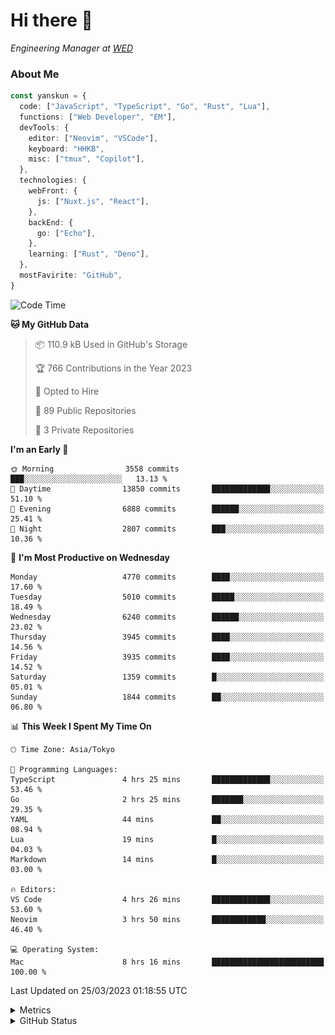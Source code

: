 # Hi there&nbsp;:wave:

<!-- ![Alt text](https://spotify-recently-played-readme.vercel.app/api?user=31kynbuubkiu3r4qh4hjuaglhfay) -->

_Engineering Manager at [WED](https://github.com/wedinc)_

### About Me

```ts
const yanskun = {
  code: ["JavaScript", "TypeScript", "Go", "Rust", "Lua"],
  functions: ["Web Developer", "EM"],
  devTools: {
    editor: ["Neovim", "VSCode"],
    keyboard: "HHKB",
    misc: ["tmux", "Copilot"],
  },
  technologies: {
    webFront: {
      js: ["Nuxt.js", "React"],
    },
    backEnd: {
      go: ["Echo"],
    },
    learning: ["Rust", "Deno"],
  },
  mostFavirite: "GitHub",
}
```

<!--START_SECTION:waka-->
![Code Time](http://img.shields.io/badge/Code%20Time-229%20hrs%2032%20mins-blue)

**🐱 My GitHub Data** 

> 📦 110.9 kB Used in GitHub's Storage 
 > 
> 🏆 766 Contributions in the Year 2023
 > 
> 💼 Opted to Hire
 > 
> 📜 89 Public Repositories 
 > 
> 🔑 3 Private Repositories 
 > 
**I'm an Early 🐤** 

```text
🌞 Morning                3558 commits        ███░░░░░░░░░░░░░░░░░░░░░░   13.13 % 
🌆 Daytime                13850 commits       █████████████░░░░░░░░░░░░   51.10 % 
🌃 Evening                6888 commits        ██████░░░░░░░░░░░░░░░░░░░   25.41 % 
🌙 Night                  2807 commits        ███░░░░░░░░░░░░░░░░░░░░░░   10.36 % 
```
📅 **I'm Most Productive on Wednesday** 

```text
Monday                   4770 commits        ████░░░░░░░░░░░░░░░░░░░░░   17.60 % 
Tuesday                  5010 commits        █████░░░░░░░░░░░░░░░░░░░░   18.49 % 
Wednesday                6240 commits        ██████░░░░░░░░░░░░░░░░░░░   23.02 % 
Thursday                 3945 commits        ████░░░░░░░░░░░░░░░░░░░░░   14.56 % 
Friday                   3935 commits        ████░░░░░░░░░░░░░░░░░░░░░   14.52 % 
Saturday                 1359 commits        █░░░░░░░░░░░░░░░░░░░░░░░░   05.01 % 
Sunday                   1844 commits        ██░░░░░░░░░░░░░░░░░░░░░░░   06.80 % 
```


📊 **This Week I Spent My Time On** 

```text
🕑︎ Time Zone: Asia/Tokyo

💬 Programming Languages: 
TypeScript               4 hrs 25 mins       █████████████░░░░░░░░░░░░   53.46 % 
Go                       2 hrs 25 mins       ███████░░░░░░░░░░░░░░░░░░   29.35 % 
YAML                     44 mins             ██░░░░░░░░░░░░░░░░░░░░░░░   08.94 % 
Lua                      19 mins             █░░░░░░░░░░░░░░░░░░░░░░░░   04.03 % 
Markdown                 14 mins             █░░░░░░░░░░░░░░░░░░░░░░░░   03.00 % 

🔥 Editors: 
VS Code                  4 hrs 26 mins       █████████████░░░░░░░░░░░░   53.60 % 
Neovim                   3 hrs 50 mins       ████████████░░░░░░░░░░░░░   46.40 % 

💻 Operating System: 
Mac                      8 hrs 16 mins       █████████████████████████   100.00 % 
```


 Last Updated on 25/03/2023 01:18:55 UTC
<!--END_SECTION:waka-->

<details>
  <summary>Metrics</summary>
  <img src="https://github.com/yanskun/yanskun/blob/main/github-metrics.svg" alt="Metrics">
</details>

<details>
  <summary>GitHub Status</summary>
  <picture>
    <source media="(prefers-color-scheme: dark)" srcset="https://raw.githubusercontent.com/yanskun/yanskun/master/profile-summary-card-output/nord_dark/0-profile-details.svg">
   <img src="https://raw.githubusercontent.com/yanskun/yanskun/master/profile-summary-card-output/default/0-profile-details.svg">
  </picture>
  <br>
  <picture>
    <source media="(prefers-color-scheme: dark)" srcset="https://raw.githubusercontent.com/yanskun/yanskun/master/profile-summary-card-output/nord_dark/1-repos-per-language.svg">
   <img src="https://raw.githubusercontent.com/yanskun/yanskun/master/profile-summary-card-output/default/1-repos-per-language.svg">
  </picture>
  <picture>
    <source media="(prefers-color-scheme: dark)" srcset="https://raw.githubusercontent.com/yanskun/yanskun/master/profile-summary-card-output/nord_dark/2-most-commit-language.svg">
   <img src="https://raw.githubusercontent.com/yanskun/yanskun/master/profile-summary-card-output/default/2-most-commit-language.svg">
  </picture>
  <br>
  <picture>
    <source media="(prefers-color-scheme: dark)" srcset="https://raw.githubusercontent.com/yanskun/yanskun/master/profile-summary-card-output/nord_dark/3-stats.svg">
   <img src="https://raw.githubusercontent.com/yanskun/yanskun/master/profile-summary-card-output/default/3-stats.svg">
  </picture>
  <picture>
    <source media="(prefers-color-scheme: dark)" srcset="https://raw.githubusercontent.com/yanskun/yanskun/master/profile-summary-card-output/nord_dark/4-productive-time.svg">
   <img src="https://raw.githubusercontent.com/yanskun/yanskun/master/profile-summary-card-output/default/4-productive-time.svg">
  </picture>
</details>
